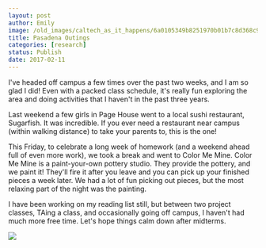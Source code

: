 ```yaml
---
layout: post
author: Emily
image: /old_images/caltech_as_it_happens/6a0105349b8251970b01b7c8d368c9970b.png
title: Pasadena Outings
categories: [research]
status: Publish
date: 2017-02-11
---
```



I've headed off campus a few times over the past two weeks, and I am so glad I did! Even with a packed class schedule, it's really fun exploring the area and doing activities that I haven't in the past three years.

Last weekend a few girls in Page House went to a local sushi restaurant, Sugarfish. It was incredible. If you ever need a restaurant near campus (within walking distance) to take your parents to, this is the one!

This Friday, to celebrate a long week of homework (and a weekend ahead full of even more work), we took a break and went to Color Me Mine. Color Me Mine is a paint-your-own pottery studio. They provide the pottery, and we paint it! They'll fire it after you leave and you can pick up your finished pieces a week later. We had a lot of fun picking out pieces, but the most relaxing part of the night was the painting.

I have been working on my reading list still, but between two project classes, TAing a class, and occasionally going off campus, I haven't had much more free time. Let's hope things calm down after midterms.


![](/old_images/caltech_as_it_happens/6a0105349b8251970b01b7c8d2a378970b.jpg)
